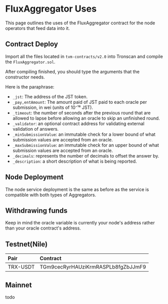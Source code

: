# FluxAggregator Uses

This page outlines the uses of the FluxAggregator contract for the node operators that feed data into it.

## Contract Deploy

Import all the files located in `tvm-contracts/v2.0` into Tronscan and compile the `FluxAggregator.sol`.

After compiling finished, you should type the arguments that the constructor needs.

Here is the paraphrase:

- `_jst`: The address of the JST token.
- `_pay,entAmount`: The amount paid of JST paid to each oracle per submission, in wei (units of 10⁻¹⁸ JST).
- `_timeout`:  the number of seconds after the previous round that are allowed to lapse before allowing an oracle to skip an unfinished round.
- `_validator`: an optional contract address for validating external validation of answers.
- `_minSubmissionValue`: an immutable check for a lower bound of what submission values are accepted from an oracle.
- `_maxSubmissionValue`: an immutable check for an upper bound of what submission values are accepted from an oracle.
- `_decimals`: represents the number of decimals to offset the answer by.
- `_description`: a short description of what is being reported.

## Node Deployment

The node service deployment is the same as before as the service is compatible with both types of Aggregators.

## Withdrawing funds

Keep in mind the oracle variable is currently your node's address rather than your oracle contract's address.

## Testnet(Nile)

|Pair|Contract|
|:--|:--|
|TRX-USDT|TGm9cecRyrHAUziKrmRASPLb8fgZbJJmF9|


## Mainnet

todo


